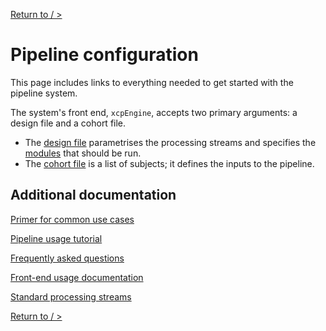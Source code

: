 [Return to / >](https://pipedocs.github.io/)

Pipeline configuration
======================

This page includes links to everything needed to get started with the pipeline system.

The system's front end, `xcpEngine`, accepts two primary arguments: a design file and a cohort file.

 * The [design file](https://pipedocs.github.io/config/design.html) parametrises the processing streams and specifies the [modules](https://pipedocs.github.io/modules/index.html) that should be run.
 * The [cohort file](https://pipedocs.github.io/config/cohort.html) is a list of subjects; it defines the inputs to the pipeline.

## Additional documentation

[Primer for common use cases](https://pipedocs.github.io/config/usage.html)

[Pipeline usage tutorial](https://pipedocs.github.io/config/tutorial.html)

[Frequently asked questions](https://pipedocs.github.io/config/faq.html)

[Front-end usage documentation](https://pipedocs.github.io/config/xcpEngine)

[Standard processing streams](https://pipedocs.github.io/config/streams)

[Return to / >](https://pipedocs.github.io/)
